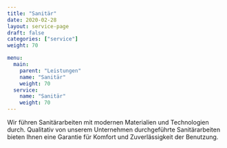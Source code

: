 ```yaml
---
title: "Sanitär"
date: 2020-02-28
layout: service-page
draft: false
categories: ["service"]
weight: 70

menu:
  main:
    parent: "Leistungen"
    name: "Sanitär"
    weight: 70
  service:
    name: "Sanitär"
    weight: 70
---
```


Wir führen Sanitärarbeiten mit modernen Materialien und Technologien durch. Qualitativ von unserem Unternehmen durchgeführte Sanitärarbeiten bieten Ihnen eine Garantie für Komfort und Zuverlässigkeit der Benutzung.
